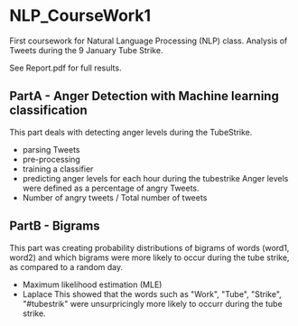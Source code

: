 # NLP_CourseWork1
First coursework for Natural Language Processing (NLP) class.
Analysis of Tweets during the 9 January Tube Strike. 

See Report.pdf for full results.

## PartA - Anger Detection with Machine learning classification
This part deals with detecting anger levels during the TubeStrike. 
- parsing Tweets
- pre-processing
- training a classifier 
- predicting anger levels for each hour during the tubestrike
Anger levels were defined as a percentage of angry Tweets.
- Number of angry tweets / Total number of tweets
## PartB - Bigrams
This part was creating probability distributions of bigrams of words (word1, word2) and which bigrams were more likely to occur during the tube strike, as compared to a random day.
- Maximum likelihood estimation (MLE)
- Laplace
This showed that the words such as "Work", "Tube", "Strike", "#tubestrik" were unsurpricingly more likely to occurr during the tube strike. 
